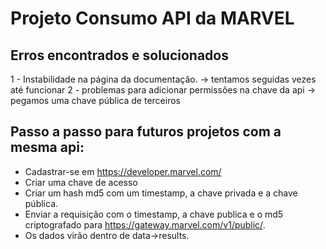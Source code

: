 # Projeto Consumo API da MARVEL

## Erros encontrados e solucionados

1 - Instabilidade na página da documentação. -> tentamos seguidas vezes até funcionar
2 - problemas para adicionar permissões na chave da api -> pegamos uma chave pública de terceiros

## Passo a passo para futuros projetos com a mesma api:

- Cadastrar-se em https://developer.marvel.com/
- Criar uma chave de acesso
- Criar um hash md5 com um timestamp, a chave privada e a chave pública.
- Enviar a requisição com o timestamp, a chave publica e o md5 criptografado para https://gateway.marvel.com/v1/public/.
- Os dados virão dentro de data->results.
